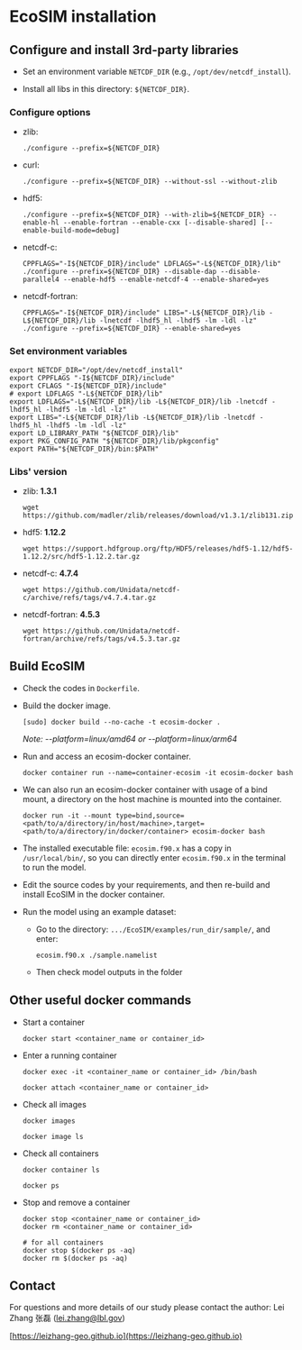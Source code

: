 # EcoSIM installation

## Configure and install 3rd-party libraries

- Set an environment variable `NETCDF_DIR` (e.g., `/opt/dev/netcdf_install`).

- Install all libs in this directory: `${NETCDF_DIR}`.

### Configure options
- zlib:

    ```./configure --prefix=${NETCDF_DIR}```

- curl:

    ```./configure --prefix=${NETCDF_DIR} --without-ssl --without-zlib```

- hdf5:

    ```./configure --prefix=${NETCDF_DIR} --with-zlib=${NETCDF_DIR} --enable-hl --enable-fortran --enable-cxx [--disable-shared] [--enable-build-mode=debug]```
 
- netcdf-c:

    ```CPPFLAGS="-I${NETCDF_DIR}/include" LDFLAGS="-L${NETCDF_DIR}/lib" ./configure --prefix=${NETCDF_DIR} --disable-dap --disable-parallel4 --enable-hdf5 --enable-netcdf-4 --enable-shared=yes```

- netcdf-fortran:

    ```CPPFLAGS="-I${NETCDF_DIR}/include" LIBS="-L${NETCDF_DIR}/lib -L${NETCDF_DIR}/lib -lnetcdf -lhdf5_hl -lhdf5 -lm -ldl -lz" ./configure --prefix=${NETCDF_DIR} --enable-shared=yes```

### Set environment variables

```shell
export NETCDF_DIR="/opt/dev/netcdf_install"
export CPPFLAGS "-I${NETCDF_DIR}/include"
export CFLAGS "-I${NETCDF_DIR}/include"
# export LDFLAGS "-L${NETCDF_DIR}/lib"
export LDFLAGS="-L${NETCDF_DIR}/lib -L${NETCDF_DIR}/lib -lnetcdf -lhdf5_hl -lhdf5 -lm -ldl -lz"
export LIBS="-L${NETCDF_DIR}/lib -L${NETCDF_DIR}/lib -lnetcdf -lhdf5_hl -lhdf5 -lm -ldl -lz"
export LD_LIBRARY_PATH "${NETCDF_DIR}/lib"
export PKG_CONFIG_PATH "${NETCDF_DIR}/lib/pkgconfig"
export PATH="${NETCDF_DIR}/bin:$PATH"
```

### Libs' version

- zlib: **1.3.1**
    ```shell
    wget https://github.com/madler/zlib/releases/download/v1.3.1/zlib131.zip
    ```

- hdf5: **1.12.2**
    ```shell
    wget https://support.hdfgroup.org/ftp/HDF5/releases/hdf5-1.12/hdf5-1.12.2/src/hdf5-1.12.2.tar.gz
    ```

- netcdf-c: **4.7.4**
    ```
    wget https://github.com/Unidata/netcdf-c/archive/refs/tags/v4.7.4.tar.gz
    ```
- netcdf-fortran: **4.5.3**
    ```
    wget https://github.com/Unidata/netcdf-fortran/archive/refs/tags/v4.5.3.tar.gz
    ```

## Build EcoSIM

- Check the codes in `Dockerfile`.

- Build the docker image.
    ```shell
    [sudo] docker build --no-cache -t ecosim-docker .
    ```
    *Note: --platform=linux/amd64 or --platform=linux/arm64*

- Run and access an ecosim-docker container.
    ```shell
    docker container run --name=container-ecosim -it ecosim-docker bash
    ```

- We can also run an ecosim-docker container with usage of a bind mount, a directory on the host machine is mounted into the container.
    ```shell
    docker run -it --mount type=bind,source=<path/to/a/directory/in/host/machine>,target=<path/to/a/directory/in/docker/container> ecosim-docker bash
    ```

- The installed executable file: `ecosim.f90.x` has a copy in `/usr/local/bin/`, so you can directly enter `ecosim.f90.x` in the terminal to run the model.

- Edit the source codes by your requirements, and then re-build and install EcoSIM in the docker container.

- Run the model using an example dataset:

    - Go to the directory: `.../EcoSIM/examples/run_dir/sample/`, and enter:
        ```shell
        ecosim.f90.x ./sample.namelist
        ```
    
    - Then check model outputs in the folder

## Other useful docker commands

- Start a container
    ```shell
    docker start <container_name or container_id>
    ```

- Enter a running container
    ```shell
    docker exec -it <container_name or container_id> /bin/bash
    
    docker attach <container_name or container_id>
    ```

- Check all images
    ```shell
    docker images

    docker image ls
    ```

- Check all containers
    ```shell
    docker container ls

    docker ps
    ```

- Stop and remove a container
    ```shell
    docker stop <container_name or container_id>
    docker rm <container_name or container_id>

    # for all containers
    docker stop $(docker ps -aq)
    docker rm $(docker ps -aq)
    ```

## Contact

For questions and more details of our study please contact the author: Lei Zhang 张磊 (lei.zhang@lbl.gov)

[https://leizhang-geo.github.io](https://leizhang-geo.github.io)
